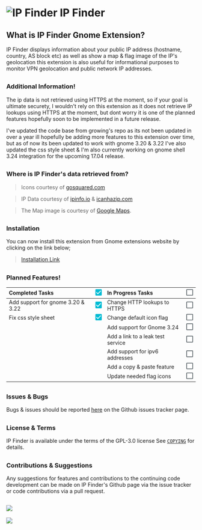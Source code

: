 # ![IP Finder](https://github.com/LinxGem33/IP-Finder/blob/master/screens/ip-address3.png?raw=true) IP Finder

## What is IP Finder Gnome Extension?

IP Finder displays information about your public IP address (hostname, country, AS block etc) as well as show a map & flag image of the IP's geolocation this extension is also useful for informational purposes to monitor VPN geolocation and public network IP addresses.

## 

### Additional Information!

The ip data is not retrieved using HTTPS at the moment, so if your goal is ultimate securety, I wouldn't rely on this extension as it does not retrieve IP lookups using HTTPS at the moment, but dont worry it is one of the planned features hopefully soon to be implemented in a future release.

I've updated the code base from growing's repo as its not been updated in over a year ill hopefully be adding more features to this extension over time, but as of now its been updated to work with gnome 3.20 & 3.22 I've also updated the css style sheet & I'm also currently working on gnome shell 3.24 integration for the upcoming 17.04 release.

## 

### Where is IP Finder's data retrieved from?

> Icons courtesy of [gosquared.com](http://gosquared.com)

> IP Data courtesy of  [ipinfo.io](http://ipinfo.io/) & [icanhazip.com](http://icanhazip.com)

> The Map image is courtesy of [Google Maps](https://www.google.com/maps).

## 

### Installation

You can now install this extension from Gnome extensions website by clicking on the link below; 

> [Installation  Link](https://extensions.gnome.org/extension/1190/ip-finder/)

## 

### Planned Features!


| Completed Tasks | ![](https://github.com/adapta-project/adapta-github-resources/blob/master/images/check-on.png?raw=true)| In Progress Tasks |![](https://github.com/adapta-project/adapta-github-resources/blob/master/images/check-off.png?raw=true)|
| :------------- |--- |:------------- |---|
| Add support for gnome 3.20 & 3.22 |![](https://github.com/adapta-project/adapta-github-resources/blob/master/images/check-on.png?raw=true) | Change HTTP lookups to HTTPS |![](https://github.com/adapta-project/adapta-github-resources/blob/master/images/check-off.png?raw=true)
| Fix css style sheet |![](https://github.com/adapta-project/adapta-github-resources/blob/master/images/check-on.png?raw=true)  |Change default icon flag |![](https://github.com/adapta-project/adapta-github-resources/blob/master/images/check-off.png?raw=true)
|| |Add support for Gnome 3.24|![](https://github.com/adapta-project/adapta-github-resources/blob/master/images/check-off.png?raw=true)
|| |Add a link to a leak test service|![](https://github.com/adapta-project/adapta-github-resources/blob/master/images/check-off.png?raw=true)
|| |Add support for ipv6 addresses|![](https://github.com/adapta-project/adapta-github-resources/blob/master/images/check-off.png?raw=true)
|| |Add a copy & paste feature |![](https://github.com/adapta-project/adapta-github-resources/blob/master/images/check-off.png?raw=true)
|| |Update needed flag icons |![](https://github.com/adapta-project/adapta-github-resources/blob/master/images/check-off.png?raw=true)


## 

### Issues & Bugs

Bugs & issues should be reported [here](https://github.com/LinxGem33/IP-Finder/issues) on the Github issues tracker page.

## 

### License & Terms

IP Finder is available under the terms of the GPL-3.0 license See [`COPYING`](https://github.com/LinxGem33/IP-Finder/blob/master/COPYING) for details.

## 

### Contributions & Suggestions

Any suggestions for features and contributions to the continuing code development can be made on IP Finder's Github page via the issue tracker or code contributions via a pull request.

## 

![](https://github.com/LinxGem33/IP-Finder/blob/master/screens/dip.png?raw=true)

![](https://github.com/LinxGem33/IP-Finder/blob/master/screens/ip3.png?raw=true) 
